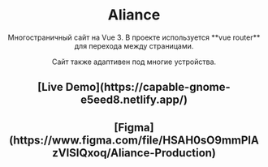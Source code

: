 <h1 align="center">Aliance</h1> 

<p align="center">Многостраничный сайт на Vue 3. В проекте используется **vue router** для перехода между страницами.</p>
<p align="center">Сайт также адаптивен под многие устройства.</p>

<h2 align="center">[Live Demo](https://capable-gnome-e5eed8.netlify.app/)</h2>  
<h2 align="center">[Figma](https://www.figma.com/file/HSAH0sO9mmPlAzVISIQxoq/Aliance-Production)</h2>  
